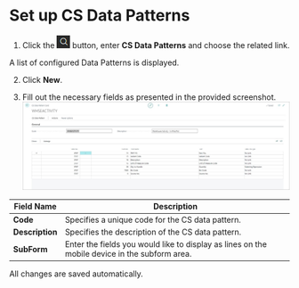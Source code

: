 # Set up CS Data Patterns

1. Click the ![Lightbulb that opens the Tell Me feature](../../images/Icons/Lightbulb_icon.png "Tell Me what you want to do") button, enter **CS Data Patterns** and choose the related link.        

A list of configured Data Patterns is displayed.              
 
2. Click **New**.

3. Fill out the necessary fields as presented in the provided screenshot.     
   ![CS Data Pattern](../images/CS-Data-Pattern.JPG)

| Field Name      | Description |
| ----------- | ----------- |
| **Code**   | Specifies a unique code for the CS data pattern.     |
| **Description**   | Specifies the description of the CS data pattern.      |
| **SubForm**  | Enter the fields you would like to display as lines on the mobile device in the subform area. |


All changes are saved automatically. 